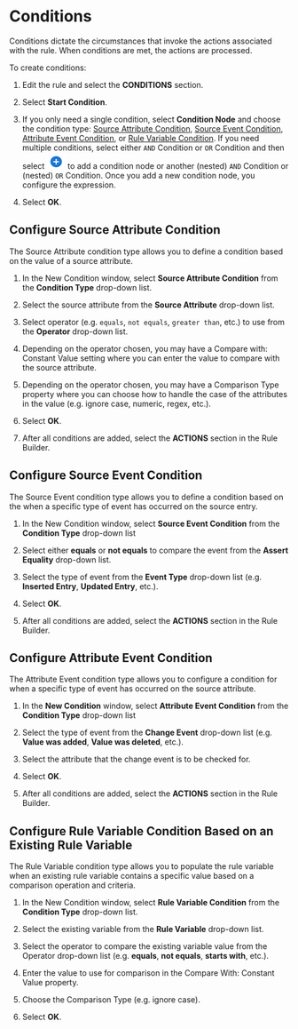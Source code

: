 # Conditions

Conditions dictate the circumstances that invoke the actions associated with the rule. When conditions are met, the actions are processed.

To create conditions:

1.  Edit the rule and select the **CONDITIONS** section.

2.  Select **Start Condition**.

3.  If you only need a single condition, select **Condition Node** and choose the condition type: [Source Attribute Condition](#configure-source-attribute-condition), [Source Event Condition](#configure-source-event-condition), [Attribute Event Condition](#configure-attribute-event-condition), or [Rule Variable Condition](#configure-rule-variable-condition-based-on-an-existing-rule-variable). If you need multiple conditions, select either `AND` Condition or `OR` Condition and then select ![Plus symbol](../media/image80.png) to add a condition node or another (nested) `AND` Condition or (nested) `OR` Condition. Once you add a new condition node, you configure the expression.

4.  Select **OK**.

## Configure Source Attribute Condition

The Source Attribute condition type allows you to define a condition based on the value of a source attribute.

1.  In the New Condition window, select **Source Attribute Condition** from the **Condition Type** drop-down list.

2.  Select the source attribute from the **Source Attribute** drop-down list.

3.  Select operator (e.g. `equals`, `not equals`, `greater than`, etc.) to use from the **Operator** drop-down list.

4.  Depending on the operator chosen, you may have a Compare with: Constant Value setting where you can enter the value to compare with the source attribute.

5.  Depending on the operator chosen, you may have a Comparison Type property where you can choose how to handle the case of the attributes in the value (e.g. ignore case, numeric, regex, etc.).

6.  Select **OK**.

7.  After all conditions are added, select the **ACTIONS** section in the Rule Builder.

## Configure Source Event Condition

The Source Event condition type allows you to define a condition based on the when a specific type of event has occurred on the source entry.

1.  In the New Condition window, select **Source Event Condition** from the **Condition Type** drop-down list

2.  Select either **equals** or **not equals** to compare the event from the **Assert Equality** drop-down list.

3.  Select the type of event from the **Event Type** drop-down list (e.g. **Inserted Entry**, **Updated Entry**, etc.).

4.  Select **OK**.

5.  After all conditions are added, select the **ACTIONS** section in the Rule Builder.

## Configure Attribute Event Condition

The Attribute Event condition type allows you to configure a condition for when a specific type of event has occurred on the source attribute.

1.  In the **New Condition** window, select **Attribute Event Condition** from the **Condition Type** drop-down list

2.  Select the type of event from the **Change Event** drop-down list (e.g. **Value was added**, **Value was deleted**, etc.).

3.  Select the attribute that the change event is to be checked for.

4.  Select **OK**.

5.  After all conditions are added, select the **ACTIONS** section in the Rule Builder.

## Configure Rule Variable Condition Based on an Existing Rule Variable

The Rule Variable condition type allows you to populate the rule variable when an existing rule variable contains a specific value based on a comparison operation and criteria.

1.  In the New Condition window, select **Rule Variable Condition** from the **Condition Type** drop-down list.

2.  Select the existing variable from the **Rule Variable** drop-down list.

3.  Select the operator to compare the existing variable value from the Operator drop-down list (e.g. **equals**, **not equals**, **starts with**, etc.).

4.  Enter the value to use for comparison in the Compare With: Constant Value property.

5.  Choose the Comparison Type (e.g. ignore case).

6.  Select **OK**.
